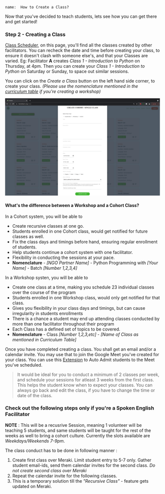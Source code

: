 ```ngMeta
name:  How to Create a Class?
```
Now that you've decided to teach students, lets see how you can get there and get started! 

### Step 2 - Creating a Class

[Class Scheduler](https://www.merakilearn.org/class), on this page, you'll find all the classes created by other facilitators. You can recheck the date and time before creating your class, to ensure it doesn't clash with someone else's, and that your Classes are varied. Eg: Facilitator **A** creates *Class 1 - Introduction to Python* on Thursday, at 4pm. Then you can create your *Class 1 - Introduction to Python* on Saturday or Sunday, to space out similar sessions. 

You can click on the *Create a Class* button on the left hand side corner, to create your class. *(Please use the nomenclature mentioned in the [curriculum table](https://www.merakilearn.org/course/145/exercise/3523) if you're creating a workshop)*

![Creating a class](Images/How_to_create_a_class.png)

#### What's the difference between a Workshop and a Cohort Class? 

In a Cohort system, you will be able to 
- Create recursive classes at one go. 
- Students enrolled in one Cohort class, would get notified for future classes as well. 
- Fix the class days and timings before hand, ensuring regular enrollment of students. 
- Help students continue a cohort system with one facilitator. 
- Flexibility in conducting the sessions at your pace. 
- **Nomenclature** - *[NGO Partner Name]* - Python Programming with *[Your Name]* - Batch *[Number 1,2,3,4]*

In a Workshop systen, you will be able to 
- Create one class at a time, making you schedule 23 individual classes over the course of the program
- Students enrolled in one Workshop class, would only get notified for that class. 
- Gives you flexibility in your class days and timings, but can cause irregularity in students enrollments
- There is a chance a student may end up attending classes conducted by more than one facilitator throughout their program
- Each Class has a defined set of topics to be covered.
- **Nomenclature** - Class *[Number 1,2,3,etc]* - *[Name of Class as mentioned in Curriculum Table]*

Once you have completed creating a class. You shall get an email and/or a calendar invite. You may use that to join the Google Meet you've created for your class. You can use this [Extension](https://chrome.google.com/webstore/detail/auto-admit-for-google-mee/epemkdedgaoeeobdjmkmhhhbjemckmgb/related?hl=en, "Auto Admit Extension") to Auto Admit students to the Meet you've scheduled.

> It would be ideal for you to conduct a minimum of 2 classes per week, and schedule your sessions for atleast 3 weeks from the first class. This helps the student know when to expect your classes. You can always go back and edit the class, if you have to change the time or date of the class. 

### Check out the following steps only if you're a Spoken English Facilitator

**NOTE** : This will be a recusrive Session, meaning 1 volunteer will be teaching 5 students, and same students will be taught for the rest of the weeks as well to bring a cohort culture. Currently the slots available are *Weekdays/Weekends 7-9pm*.

The class conduct has to be done in following manner : 

1. Create first class over Meraki. Limit student entry to 5-7 only. Gather student email-ids, send them calendar invites for the second class. *Do not create second class over Meraki*
2. Repeat the calendar invite for the following classes.
3. This is a temporary solution till the *"Recursive Class"* - feature gets updated on Meraki.
